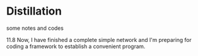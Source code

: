 # Distillation
some notes and codes

11.8
Now, I have finished a complete simple network and I'm preparing for coding a framework to establish a convenient program.
